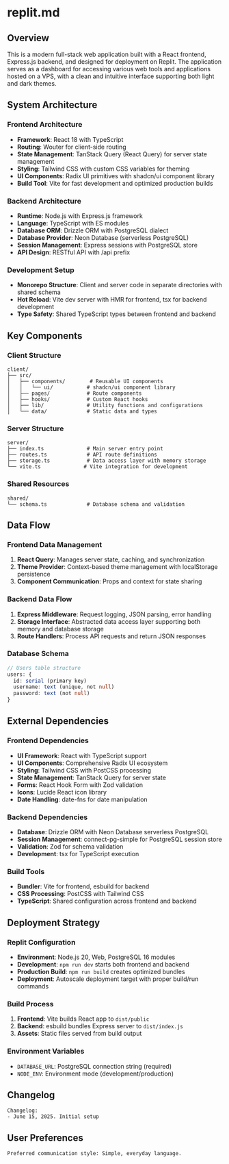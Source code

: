 # replit.md

## Overview

This is a modern full-stack web application built with a React frontend, Express.js backend, and designed for deployment on Replit. The application serves as a dashboard for accessing various web tools and applications hosted on a VPS, with a clean and intuitive interface supporting both light and dark themes.

## System Architecture

### Frontend Architecture
- **Framework**: React 18 with TypeScript
- **Routing**: Wouter for client-side routing
- **State Management**: TanStack Query (React Query) for server state management
- **Styling**: Tailwind CSS with custom CSS variables for theming
- **UI Components**: Radix UI primitives with shadcn/ui component library
- **Build Tool**: Vite for fast development and optimized production builds

### Backend Architecture
- **Runtime**: Node.js with Express.js framework
- **Language**: TypeScript with ES modules
- **Database ORM**: Drizzle ORM with PostgreSQL dialect
- **Database Provider**: Neon Database (serverless PostgreSQL)
- **Session Management**: Express sessions with PostgreSQL store
- **API Design**: RESTful API with /api prefix

### Development Setup
- **Monorepo Structure**: Client and server code in separate directories with shared schema
- **Hot Reload**: Vite dev server with HMR for frontend, tsx for backend development
- **Type Safety**: Shared TypeScript types between frontend and backend

## Key Components

### Client Structure
```
client/
├── src/
│   ├── components/        # Reusable UI components
│   │   └── ui/           # shadcn/ui component library
│   ├── pages/            # Route components
│   ├── hooks/            # Custom React hooks
│   ├── lib/              # Utility functions and configurations
│   └── data/             # Static data and types
```

### Server Structure
```
server/
├── index.ts              # Main server entry point
├── routes.ts             # API route definitions
├── storage.ts            # Data access layer with memory storage
└── vite.ts              # Vite integration for development
```

### Shared Resources
```
shared/
└── schema.ts             # Database schema and validation
```

## Data Flow

### Frontend Data Management
1. **React Query**: Manages server state, caching, and synchronization
2. **Theme Provider**: Context-based theme management with localStorage persistence
3. **Component Communication**: Props and context for state sharing

### Backend Data Flow
1. **Express Middleware**: Request logging, JSON parsing, error handling
2. **Storage Interface**: Abstracted data access layer supporting both memory and database storage
3. **Route Handlers**: Process API requests and return JSON responses

### Database Schema
```typescript
// Users table structure
users: {
  id: serial (primary key)
  username: text (unique, not null)
  password: text (not null)
}
```

## External Dependencies

### Frontend Dependencies
- **UI Framework**: React with TypeScript support
- **UI Components**: Comprehensive Radix UI ecosystem
- **Styling**: Tailwind CSS with PostCSS processing
- **State Management**: TanStack Query for server state
- **Forms**: React Hook Form with Zod validation
- **Icons**: Lucide React icon library
- **Date Handling**: date-fns for date manipulation

### Backend Dependencies
- **Database**: Drizzle ORM with Neon Database serverless PostgreSQL
- **Session Management**: connect-pg-simple for PostgreSQL session store
- **Validation**: Zod for schema validation
- **Development**: tsx for TypeScript execution

### Build Tools
- **Bundler**: Vite for frontend, esbuild for backend
- **CSS Processing**: PostCSS with Tailwind CSS
- **TypeScript**: Shared configuration across frontend and backend

## Deployment Strategy

### Replit Configuration
- **Environment**: Node.js 20, Web, PostgreSQL 16 modules
- **Development**: `npm run dev` starts both frontend and backend
- **Production Build**: `npm run build` creates optimized bundles
- **Deployment**: Autoscale deployment target with proper build/run commands

### Build Process
1. **Frontend**: Vite builds React app to `dist/public`
2. **Backend**: esbuild bundles Express server to `dist/index.js`
3. **Assets**: Static files served from build output

### Environment Variables
- `DATABASE_URL`: PostgreSQL connection string (required)
- `NODE_ENV`: Environment mode (development/production)

## Changelog

```
Changelog:
- June 15, 2025. Initial setup
```

## User Preferences

```
Preferred communication style: Simple, everyday language.
```